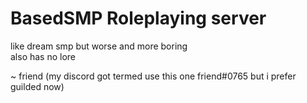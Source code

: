 # BasedSMP Roleplaying server
like dream smp but worse and more boring  
also has no lore  


~ friend (my discord got termed use this one friend#0765 but i prefer guilded now)
